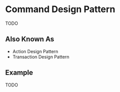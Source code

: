 # Command Design Pattern

TODO

## Also Known As

* Action Design Pattern
* Transaction Design Pattern

## Example

TODO
